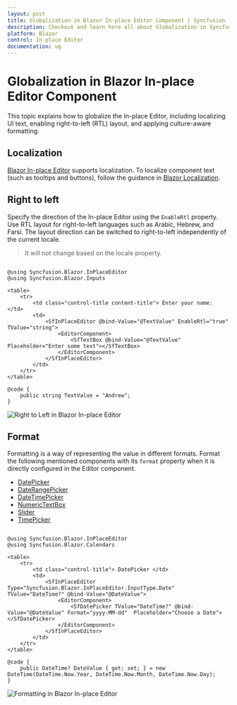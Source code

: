 ```yaml
---
layout: post
title: Globalization in Blazor In-place Editor Component | Syncfusion
description: Checkout and learn here all about Globalization in Syncfusion Blazor In-place Editor component and more.
platform: Blazor
control: In-place Editor 
documentation: ug
---
```


# Globalization in Blazor In-place Editor Component

This topic explains how to globalize the In-place Editor, including localizing UI text, enabling right-to-left (RTL) layout, and applying culture-aware formatting.

## Localization

[Blazor In-place Editor](https://www.syncfusion.com/blazor-components/blazor-in-place-editor) supports localization. To localize component text (such as tooltips and buttons), follow the guidance in [Blazor Localization](https://blazor.syncfusion.com/documentation/common/localization).

## Right to left

Specify the direction of the In-place Editor using the `EnableRtl` property. Use RTL layout for right-to-left languages such as Arabic, Hebrew, and Farsi. The layout direction can be switched to right-to-left independently of the current locale.

> It will not change based on the locale property.

```cshtml

@using Syncfusion.Blazor.InPlaceEditor
@using Syncfusion.Blazor.Inputs

<table>
    <tr>
        <td class="control-title content-title"> Enter your name: </td>
        <td>
            <SfInPlaceEditor @bind-Value="@TextValue" EnableRtl="true" TValue="string">
                <EditorComponent>
                    <SfTextBox @bind-Value="@TextValue" Placeholder="Enter some text"></SfTextBox>
                </EditorComponent>
            </SfInPlaceEditor>
        </td>
    </tr>
</table>

@code {
    public string TextValue = "Andrew";
}

```

![Right to Left in Blazor In-place Editor](./images/blazor-inplace-editor-right-to-left.png)

## Format

Formatting is a way of representing the value in different formats. Format the following mentioned components with its `format` property when it is directly configured in the Editor component.

* [DatePicker](../datepicker/date-format)
* [DateRangePicker](../daterangepicker/globalization)
* [DateTimePicker](../datetime-picker/globalization)
* [NumericTextBox](../numeric-textbox/formats/#custom-formats/)
* [Slider](../range-slider/format)
* [TimePicker](../timepicker/globalization)

```cshtml

@using Syncfusion.Blazor.InPlaceEditor
@using Syncfusion.Blazor.Calendars

<table>
    <tr>
        <td class="control-title"> DatePicker </td>
        <td>
            <SfInPlaceEditor Type="Syncfusion.Blazor.InPlaceEditor.InputType.Date" TValue="DateTime?" @bind-Value="@DateValue">
                <EditorComponent>
                    <SfDatePicker TValue="DateTime?" @bind-Value="@DateValue" Format="yyyy-MM-dd"  Placeholder="Choose a Date"></SfDatePicker>
                </EditorComponent>
            </SfInPlaceEditor>
        </td>
    </tr>
</table>

@code {
    public DateTime? DateValue { get; set; } = new DateTime(DateTime.Now.Year, DateTime.Now.Month, DateTime.Now.Day);
}

```

![Formatting in Blazor In-place Editor](./images/blazor-inplace-editor-formatting.png)